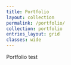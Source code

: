 ```yaml
---
title: Portfolio
layout: collection
permalink: /portfolio/
collection: portfolio
entries_layout: grid
classes: wide
---
```



Portfolio test